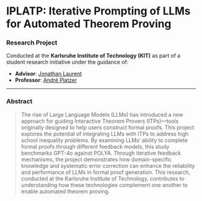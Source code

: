 # IPLATP: Iterative Prompting of LLMs for Automated Theorem Proving

### Research Project  
Conducted at the **Karlsruhe Institute of Technology (KIT)** as part of a student research initiative under the guidance of:  
- **Advisor**: [Jonathan Laurent](https://www.cs.cmu.edu/~jlaurent/)  
- **Professor**: [André Platzer](https://symbolaris.com/index.html)  

---

### Abstract

> The rise of Large Language Models (LLMs) has introduced a new approach for guiding Interactive Theorem Provers (ITPs)—tools originally designed to help users construct formal proofs. This project explores the potential of integrating LLMs with ITPs to address high school inequality problems. By examining LLMs’ ability to complete formal proofs through different feedback models, this study benchmarks GPT-4o against POLYA. Through iterative feedback mechanisms, the project demonstrates how domain-specific knowledge and systematic error correction can enhance the reliability and performance of LLMs in formal proof generation. This research, conducted at the Karlsruhe Institute of Technology, contributes to understanding how these technologies complement one another to enable automated theorem proving.
